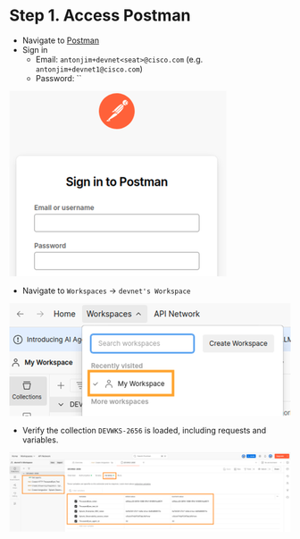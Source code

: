 # Step 1. Access Postman

- Navigate to [Postman](https://identity.getpostman.com/login)
-  Sign in 
    - Email: `antonjim+devnet<seat>@cisco.com` (e.g. `antonjim+devnet1@cisco.com`)
    - Password: ``

![Postman Sign in](img/postman/signin.png)

- Navigate to `Workspaces` -> `devnet's Workspace`

![Postman Sign in](img/postman/workspace.png)

- Verify the collection `DEVWKS-2656` is loaded, including requests and variables.

![Postman collection DEVWKS](img/postman/DEVWKS.png)
